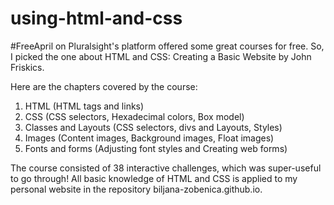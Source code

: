 # using-html-and-css
#FreeApril on Pluralsight's platform offered some great courses for free.
So, I picked the one about HTML and CSS: Creating a Basic Website by John Friskics.

Here are the chapters covered by the course:
1. HTML (HTML tags and links)
2. CSS (CSS selectors, Hexadecimal colors, Box model)
3. Classes and Layouts (CSS selectors, divs and Layouts, Styles)
4. Images (Content images, Background images, Float images)
5. Fonts and forms (Adjusting font styles and Creating web forms)

The course consisted of 38 interactive challenges, which was super-useful to go through!
All basic knowledge of HTML and CSS is applied to my personal website in the repository biljana-zobenica.github.io.

